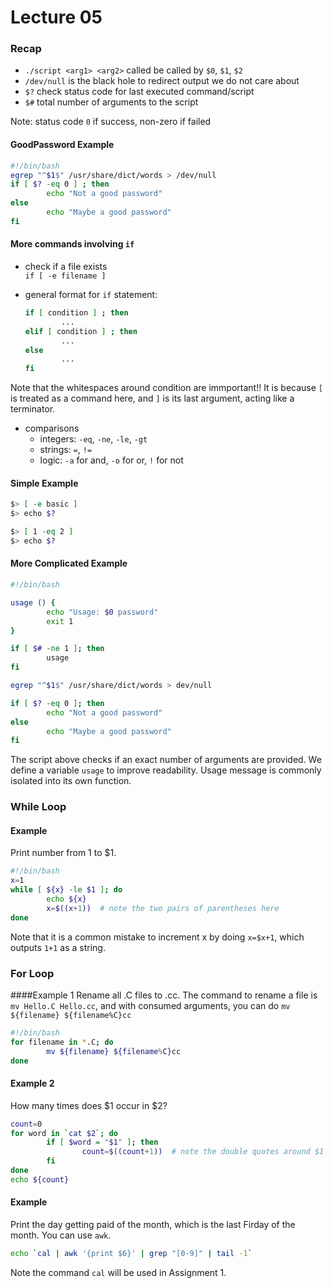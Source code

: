 # Lecture 05

### Recap 
* `./script <arg1> <arg2>` called be called by `$0`, `$1`, `$2`
* `/dev/null` is the black hole to redirect output we do not care about
* `$?` check status code for last executed command/script
* `$#` total number of arguments to the script

Note: status code `0` if success, non-zero if failed

#### GoodPassword Example 

```bash
#!/bin/bash
egrep "^$1$" /usr/share/dict/words > /dev/null
if [ $? -eq 0 ] ; then
		echo "Not a good password"
else 
		echo "Maybe a good password"
fi
```

#### More commands involving `if`  
* check if a file exists  
  `if [ -e filename ]`
* general format for `if` statement:  

	```bash
	if [ condition ] ; then 
			...
	elif [ condition ] ; then
			...
	else 
			...
	fi
	```

Note that the whitespaces around condition are immportant!! It is because `[` is 
treated as a command here, and `]` is its last argument, acting like a terminator.

* comparisons
	* integers: `-eq`, `-ne`, `-le`, `-gt`
	* strings: `=`, `!=`
	* logic: `-a` for and, `-o` for or, `!` for not

#### Simple Example 
```bash
$> [ -e basic ]
$> echo $?
```

```bash
$> [ 1 -eq 2 ] 
$> echo $?
```
#### More Complicated Example
```bash
#!/bin/bash

usage () {
		echo "Usage: $0 password"
		exit 1
}

if [ $# -ne 1 ]; then
		usage
fi

egrep "^$1$" /usr/share/dict/words > dev/null

if [ $? -eq 0 ]; then
		echo "Not a good password"
else 
		echo "Maybe a good password"
fi
```

The script above checks if an exact number of arguments are provided.
We define a variable `usage` to improve readability. Usage message is 
commonly isolated into its own function.

### While Loop
#### Example 
Print number from 1 to $1.  
```bash
#!/bin/bash
x=1
while [ ${x} -le $1 ]; do
		echo ${x}
		x=$((x+1))  # note the two pairs of parentheses here
done
```

Note that it is a common mistake to increment x by doing `x=$x+1`, 
which outputs `1+1` as a string.

### For Loop
####Example 1
Rename all .C files to .cc. The command to rename a file is
`mv Hello.C Hello.cc`, and with consumed arguments, you can do
`mv ${filename} ${filename%C}cc`

```bash
#!/bin/bash
for filename in *.C; do
		mv ${filename} ${filename%C}cc
done
```

#### Example 2
How many times does $1 occur in $2?

```bash
count=0
for word in `cat $2`; do
		if [ $word = "$1" ]; then
				count=$((count+1))  # note the double quotes around $1
		fi
done
echo ${count}
```

#### Example
Print the day getting paid of the month, which is the last Firday
of the month. You can use `awk`.

```bash
echo `cal | awk '{print $6}' | grep "[0-9]" | tail -1`
```

Note the command `cal` will be used in Assignment 1.


